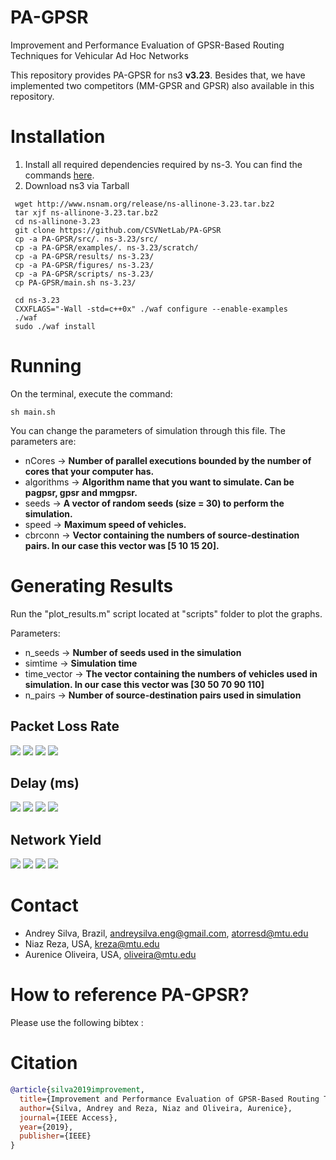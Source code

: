 # PA-GPSR
Improvement and Performance Evaluation of GPSR-Based Routing Techniques for Vehicular Ad Hoc Networks

This repository provides PA-GPSR for ns3 **v3.23**. Besides that, we have implemented two competitors (MM-GPSR and GPSR) also available in this repository.

# Installation
1. Install all required dependencies required by ns-3. You can find the commands [here](https://www.nsnam.org/wiki/Installation).
2. Download ns3 via Tarball

```
 wget http://www.nsnam.org/release/ns-allinone-3.23.tar.bz2
 tar xjf ns-allinone-3.23.tar.bz2
 cd ns-allinone-3.23
 git clone https://github.com/CSVNetLab/PA-GPSR
 cp -a PA-GPSR/src/. ns-3.23/src/
 cp -a PA-GPSR/examples/. ns-3.23/scratch/
 cp -a PA-GPSR/results/ ns-3.23/
 cp -a PA-GPSR/figures/ ns-3.23/
 cp -a PA-GPSR/scripts/ ns-3.23/
 cp PA-GPSR/main.sh ns-3.23/

 cd ns-3.23
 CXXFLAGS="-Wall -std=c++0x" ./waf configure --enable-examples
 ./waf
 sudo ./waf install
```
# Running

On the terminal, execute the command: 

```
sh main.sh
```

You can change the parameters of simulation through this file. The parameters are:

- nCores -> **Number of parallel executions bounded by the number of cores that your computer has.**
- algorithms -> **Algorithm name that you want to simulate. Can be pagpsr, gpsr and mmgpsr.**
- seeds -> **A vector of random seeds (size = 30) to perform the simulation.**
- speed -> **Maximum speed of vehicles.**
- cbrconn -> **Vector containing the numbers of source-destination pairs. In our case this vector was [5 10 15 20].**

# Generating Results

Run the "plot_results.m" script located at "scripts" folder to plot the graphs.

Parameters: 

- n_seeds -> **Number of seeds used in the simulation**
- simtime -> **Simulation time**
- time_vector -> **The vector containing the numbers of vehicles used in simulation. In our case this vector was [30 50 70 90 110]**
- n_pairs -> **Number of source-destination pairs used in simulation**

## Packet Loss Rate

![](https://github.com/CSVNetLab/PA-GPSR/blob/master/figures/plr_5.png)
![](https://github.com/CSVNetLab/PA-GPSR/blob/master/figures/plr_10.png)
![](https://github.com/CSVNetLab/PA-GPSR/blob/master/figures/plr_15.png)
![](https://github.com/CSVNetLab/PA-GPSR/blob/master/figures/plr_20.png)

## Delay (ms)

![](https://github.com/CSVNetLab/PA-GPSR/blob/master/figures/delay_5.png)
![](https://github.com/CSVNetLab/PA-GPSR/blob/master/figures/delay_10.png)
![](https://github.com/CSVNetLab/PA-GPSR/blob/master/figures/delay_15.png)
![](https://github.com/CSVNetLab/PA-GPSR/blob/master/figures/delay_20.png)

## Network Yield

![](https://github.com/CSVNetLab/PA-GPSR/blob/master/figures/yield_5.png)
![](https://github.com/CSVNetLab/PA-GPSR/blob/master/figures/yield_10.png)
![](https://github.com/CSVNetLab/PA-GPSR/blob/master/figures/yield_15.png)
![](https://github.com/CSVNetLab/PA-GPSR/blob/master/figures/yield_20.png)


Contact
============
* Andrey Silva, Brazil, andreysilva.eng@gmail.com, atorresd@mtu.edu
* Niaz Reza, USA, kreza@mtu.edu
* Aurenice Oliveira, USA, oliveira@mtu.edu

How to reference PA-GPSR?
============
Please use the following bibtex :

# Citation
``` bibtex
@article{silva2019improvement,
  title={Improvement and Performance Evaluation of GPSR-Based Routing Techniques for Vehicular Ad Hoc Networks},
  author={Silva, Andrey and Reza, Niaz and Oliveira, Aurenice},
  journal={IEEE Access},
  year={2019},
  publisher={IEEE}
}
```
